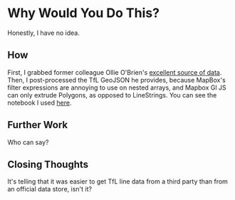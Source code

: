 # Why Would You Do This?

Honestly, I have no idea.

## How

First, I grabbed former colleague Ollie O'Brien's [excellent source of data](https://github.com/oobrien/vis).  
Then, I post-processed the TfL GeoJSON he provides, because MapBox's filter expressions are annoying to use on nested arrays, and Mapbox Gl JS can only extrude Polygons, as opposed to LineStrings. You can see the notebook I used [here](process_lines.ipynb).

## Further Work

Who can say?

## Closing Thoughts
It's telling that it was easier to get TfL line data from a third party than from an official data store, isn't it?
